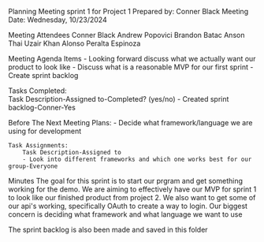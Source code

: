 Planning Meeting sprint 1 for Project 1
Prepared by: Conner Black
Meeting Date: Wednesday, 10/23/2024

Meeting Attendees
    Conner Black
    Andrew Popovici
    Brandon Batac
    Anson Thai
    Uzair Khan
    Alonso Peralta Espinoza

Meeting Agenda Items
    - Looking forward discuss what we actually want our product to look like
    - Discuss what is a reasonable MVP for our first sprint 
    - Create sprint backlog

Tasks Completed:    
    Task Description-Assigned to-Completed? (yes/no)
    - Created sprint backlog-Conner-Yes

Before The Next Meeting
    Plans:
        - Decide what framework/language we are using for development

    Task Assignments:
        Task Description-Assigned to
        - Look into different frameworks and which one works best for our group-Everyone

Minutes
    The goal for this sprint is to start our prgram and get something working for the demo. We are aiming
    to effectively have our MVP for sprint 1 to look like our finished product from project 2. We also want to
    get some of our api's working, specifically OAuth to create a way to login. Our biggest concern is deciding what framework and what language we want to use

The sprint backlog is also been made and saved in this folder